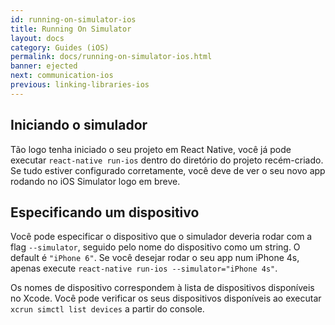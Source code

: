 ```yaml
---
id: running-on-simulator-ios
title: Running On Simulator
layout: docs
category: Guides (iOS)
permalink: docs/running-on-simulator-ios.html
banner: ejected
next: communication-ios
previous: linking-libraries-ios
---
```


## Iniciando o simulador

Tão logo tenha iniciado o seu projeto em React Native, você já pode executar `react-native run-ios` dentro do diretório do projeto recém-criado. Se tudo estiver configurado corretamente, você deve de ver o seu novo app rodando no iOS Simulator logo em breve.

## Especificando um dispositivo

Você pode especificar o dispositivo que o simulador deveria rodar com a flag `--simulator`, seguido pelo nome do dispositivo como um string. O default é `"iPhone 6"`. Se você desejar rodar o seu app num iPhone 4s, apenas execute `react-native run-ios --simulator="iPhone 4s"`.

Os nomes de dispositivo correspondem à lista de dispositivos disponíveis no Xcode. Você pode verificar os seus dispositivos disponíveis ao executar `xcrun simctl list devices` a partir do console.
